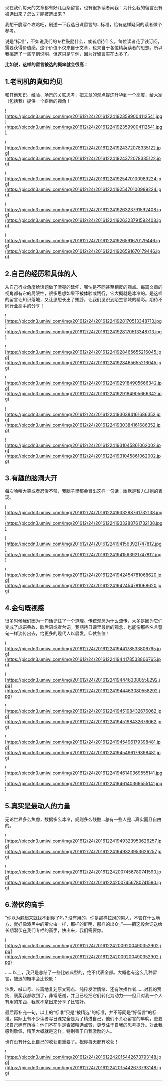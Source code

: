 现在我们每天的文章都有好几百条留言，也有很多读者问我：为什么我的留言没有被选出来？怎么才能被选出来？

我想干脆写个攻略吧，剧透一下我选日课留言的…标准，给有这样疑问的读者做个参考。

说是“标准”，不如说我们的专栏鼓励什么，或者期待什么。每位读者花了钱订阅，需要获得价值感，这个价值不仅来自于文章，也来自于各位精英读者的思想。所以我挑选了一些举例说明，但这只是举例，因为好留言实在太多了。

 **比如说，这样的留言被选的概率就会很高：**

## 1.老司机的真知灼见

和其他知识、经验、场景的关联思考，把文章的观点提炼升华到一个高度，给大家（包括我）提供一个崭新的视角！    

![https://piccdn3.umiwi.com/img/201612/24/201612241923599004112541.jpg](https://piccdn3.umiwi.com/img/201612/24/201612241923599004112541.jpg)

![https://piccdn3.umiwi.com/img/201612/24/201612241924372078335122.jpg](https://piccdn3.umiwi.com/img/201612/24/201612241924372078335122.jpg)

![https://piccdn3.umiwi.com/img/201612/24/201612241925470100989224.jpg](https://piccdn3.umiwi.com/img/201612/24/201612241925470100989224.jpg)

![https://piccdn3.umiwi.com/img/201612/24/201612241926323791592408.jpg](https://piccdn3.umiwi.com/img/201612/24/201612241926323791592408.jpg)

![https://piccdn3.umiwi.com/img/201612/24/201612241926591670179446.jpg](https://piccdn3.umiwi.com/img/201612/24/201612241926591670179446.jpg)

## 2.自己的经历和具体的人

从自己行业角度给话题做了漂亮的延伸，哪怕是不同甚至相反的观点。每篇文章的视角都有它的局限性，很多思想如果不被体验或践行，它大概就是冰冷的。是这样的留言让知识落地，又让思想长出了翅膀，让我们见识到陌生领域的精彩。期待不同行业高手的分享！    

![https://piccdn3.umiwi.com/img/201612/24/201612241928170513348713.jpg](https://piccdn3.umiwi.com/img/201612/24/201612241928170513348713.jpg)

![https://piccdn3.umiwi.com/img/201612/24/201612241928465655216045.jpg](https://piccdn3.umiwi.com/img/201612/24/201612241928465655216045.jpg)

![https://piccdn3.umiwi.com/img/201612/24/201612241929184905666342.jpg](https://piccdn3.umiwi.com/img/201612/24/201612241929184905666342.jpg)

![https://piccdn3.umiwi.com/img/201612/24/201612241930384161686352.jpg](https://piccdn3.umiwi.com/img/201612/24/201612241930384161686352.jpg)

![https://piccdn3.umiwi.com/img/201612/24/201612241931045861062002.jpg](https://piccdn3.umiwi.com/img/201612/24/201612241931045861062002.jpg)

## 3.有趣的脑洞大开

每次哈哈大笑或者忍俊不禁，我脑子里都会冒出这样一句话：幽默是智力过剩的表现。    

![https://piccdn3.umiwi.com/img/201612/24/201612241933288761732138.jpg](https://piccdn3.umiwi.com/img/201612/24/201612241933288761732138.jpg)

![https://piccdn3.umiwi.com/img/201612/24/201612241941563921747812.jpg](https://piccdn3.umiwi.com/img/201612/24/201612241941563921747812.jpg)

![https://piccdn3.umiwi.com/img/201612/24/201612241942454781068620.jpg](https://piccdn3.umiwi.com/img/201612/24/201612241942454781068620.jpg)

## 4.金句既视感

很多时候我们因为一句话记住了一个道理。传统观念为什么流传，大多是因为它们变成了成语典故、歇后语或者台词。我期待日课里最新的观念，也能像那些名言警句一样流传出去，给更多的现代人以启发。仰仗各位！    

![https://piccdn3.umiwi.com/img/201612/24/201612241944178533806765.jpg](https://piccdn3.umiwi.com/img/201612/24/201612241944178533806765.jpg)

![https://piccdn3.umiwi.com/img/201612/24/201612241944463080558292.jpg](https://piccdn3.umiwi.com/img/201612/24/201612241944463080558292.jpg)

![https://piccdn3.umiwi.com/img/201612/24/201612241945198432676062.jpg](https://piccdn3.umiwi.com/img/201612/24/201612241945198432676062.jpg)

![https://piccdn3.umiwi.com/img/201612/24/201612241945496179398481.jpg](https://piccdn3.umiwi.com/img/201612/24/201612241945496179398481.jpg)

![https://piccdn3.umiwi.com/img/201612/24/201612241946140369555141.jpg](https://piccdn3.umiwi.com/img/201612/24/201612241946140369555141.jpg)

## 5.真实是最动人的力量

无论世界多么焦虑，数据多么冰冷，规则多么残酷…总有一些人是…真实而且自由的。    

![https://piccdn3.umiwi.com/img/201612/24/201612241949323953626257.jpg](https://piccdn3.umiwi.com/img/201612/24/201612241949323953626257.jpg)

![https://piccdn3.umiwi.com/img/201612/24/201612242007456780741590.jpg](https://piccdn3.umiwi.com/img/201612/24/201612242007456780741590.jpg)

## 6.潜伏的高手

“你以为躲起来就找不到你了吗？没有用的，你是那样拉风的男人，不管在什么地方，就好像漆黑中的萤火虫一样，那样的鲜明，那样的出众。”——把这段台词送给长期潜伏在我们专栏的高手，快出来，我们需要你。

![https://piccdn3.umiwi.com/img/201612/24/201612242009200490352902.jpg](https://piccdn3.umiwi.com/img/201612/24/201612242009200490352902.jpg)

……以上，我只是总结了一些比较典型的，绝不代表全部。大概也有这么几种留言，被选的概率会比较低：

沙发、喊口号、长篇地复刻原文观点、纯粹发泄情绪、还有吹捧作者……对我的赞扬、褒奖我都收到了，非常感谢，并且已经把它们转化为动力——但只对我一个人有用的东西，我就不拿出来分享了比较好。

最后再补充一句，以上的“标准”只是“被精选”的标准，并不等同是“好留言”的标准。实际上有不少读者写日课完全是为了精进自己，他们不关心留言的早晚，更要求自己确有所得；他们不在乎是否被精选点赞，更专注于自我的思考提升。对此我感到敬佩，精英大概就是这样，特别善于自我激励的人。

也许没有什么比自己的收获更重要了。祝你每天都有收获！

![https://piccdn3.umiwi.com/img/201612/24/201612242015442673793148.jpg](https://piccdn3.umiwi.com/img/201612/24/201612242015442673793148.jpg)

---
